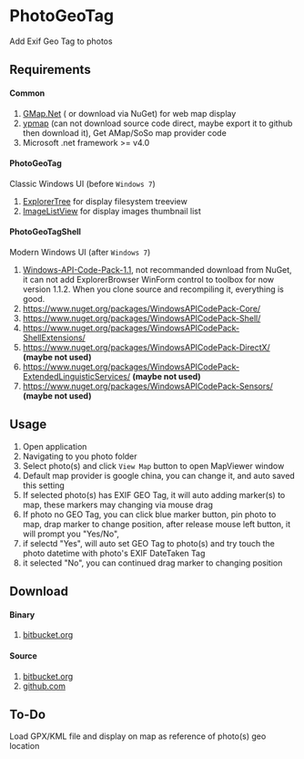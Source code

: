 # PhotoGeoTag

Add Exif Geo Tag to photos

## Requirements

#### Common

1. [GMap.Net](http://greatmaps.codeplex.com) ( or download via NuGet) for web map display
2. [ypmap](https://code.google.com/archive/p/ypmap/) (can not download source code direct, maybe export it to github then download it), Get AMap/SoSo map provider code
3. Microsoft .net framework >= v4.0

#### PhotoGeoTag

Classic Windows UI (before `Windows 7`)

1. [ExplorerTree](http://www.codeproject.com/Articles/14570/A-Windows-Explorer-in-a-user-control) for display filesystem treeview
2. [ImageListView](http://www.codeproject.com/Articles/43265/ImageListView) for display images thumbnail list

#### PhotoGeoTagShell

Modern Windows UI (after `Windows 7`)

1. [Windows-API-Code-Pack-1.1](https://github.com/aybe/Windows-API-Code-Pack-1.1), not recommanded download from NuGet, it can not add ExplorerBrowser WinForm control to toolbox for now version 1.1.2. When you clone source and recompiling it, everything is good.
 1. https://www.nuget.org/packages/WindowsAPICodePack-Core/
 2. https://www.nuget.org/packages/WindowsAPICodePack-Shell/
 3. https://www.nuget.org/packages/WindowsAPICodePack-ShellExtensions/
 4. https://www.nuget.org/packages/WindowsAPICodePack-DirectX/ **(maybe not used)**
 5. https://www.nuget.org/packages/WindowsAPICodePack-ExtendedLinguisticServices/ **(maybe not used)**
 6. https://www.nuget.org/packages/WindowsAPICodePack-Sensors/ **(maybe not used)**

## Usage

1. Open application
2. Navigating to you photo folder
3. Select photo(s) and click `View Map` button to open MapViewer window
4. Default map provider is google china, you can change it, and auto saved this setting
5. If selected photo(s) has EXIF GEO Tag, it will auto adding marker(s) to map, these markers may changing via mouse drag
6. If photo no GEO Tag, you can click blue marker button, pin photo to map, drap marker to change position, after release mouse left button, it will prompt you "Yes/No", 
 1. if selectd "Yes", will auto set GEO Tag to photo(s) and try touch the photo datetime with photo's EXIF DateTaken Tag
 2. it selected "No", you can continued drag marker to changing position

## Download

#### Binary

1. [bitbucket.org](https://bitbucket.org/netcharm/photogeo/downloads)

#### Source

1. [bitbucket.org](https://bitbucket.org/netcharm/photogeo)
1. [github.com](https://github.com/netcharm/photogeo)

## To-Do
Load GPX/KML file and display on map as reference of photo(s) geo location

